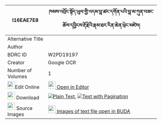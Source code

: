 |I16EAE7E8|ཁམས་འབྲོང་སྟོད་ཡུལ་གྱི་འདམ་བླ་ཚང་དགོན་པའི་བླ་མ་ཀུན་བཟང་ཆོས་དབྱིངས་རྡོ་རྗེའི་རྣམ་ཐར་རིན་ཆེན་ཕྲེང་མཛེས། 
| --- | --- 
|Alternative Title |
|Author | 
|BDRC ID | W2PD19197
|Creator | Google OCR
|Number of Volumes| 1
|<img width="25" src="https://img.icons8.com/color/25/000000/edit-property.png">Edit Online| [<img width="25" src="https://avatars.githubusercontent.com/u/45091458?s=200&v=4"> Open in Editor](http://editor.openpecha.org/I16EAE7E8)
|<img width="25" src="https://img.icons8.com/fluent/48/000000/download-2.png"/>  Download | [![](https://img.icons8.com/color/20/000000/txt.png)Plain Text](https://github.com/Openpecha/I16EAE7E8/releases/download/v1/kham_drong_to_yul_gyi_dam_la_t_plain_I16EAE7E8.zip), [![](https://img.icons8.com/color/20/000000/txt.png)Text with Pagination](https://github.com/Openpecha/I16EAE7E8/releases/download/v1/kham_drong_to_yul_gyi_dam_la_t_pages_I16EAE7E8.zip)
|<img width="25" src="https://img.icons8.com/plasticine/100/000000/pictures-folder.png"/>  Source Images | [<img width="25" src="https://library.bdrc.io/icons/BUDA-small.svg"> Images of text file open in BUDA](https://library.bdrc.io/show/bdr:W2PD19197)